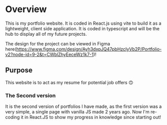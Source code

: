 # Overview
This is my portfolio website. It is coded in React.js using vite to build it as a lightweight, client side application. It is coded in typescript and will be the hub to display all of my future projects. 

The design for the project can be viewed in Figma here(https://www.figma.com/design/Ayh3dxpJQ47pbHzclyVb2P/Portfolio-v2?node-id=9-2&t=CWblZhyEeceWz1k7-1)!

## Purpose
This website is to act as my resume for potential job offers 🙃

### The Second version
It is the second version of portfolios I have made, as the first version was a very simple, a single page with vanilla JS made 2 years ago. Now I'm re-coding it in React.JS to show my progress in knowledge since starting out!
